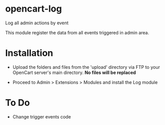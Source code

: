 # opencart-log
Log all admin actions by event

This module register the data from all events triggered in admin area.

Installation
============

- Upload the folders and files from the 'upload' directory via FTP to your OpenCart server's main directory. <b>No files will be replaced</b>

- Proceed to Admin > Extensions > Modules and install the Log module

# To Do
- Change trigger events code
